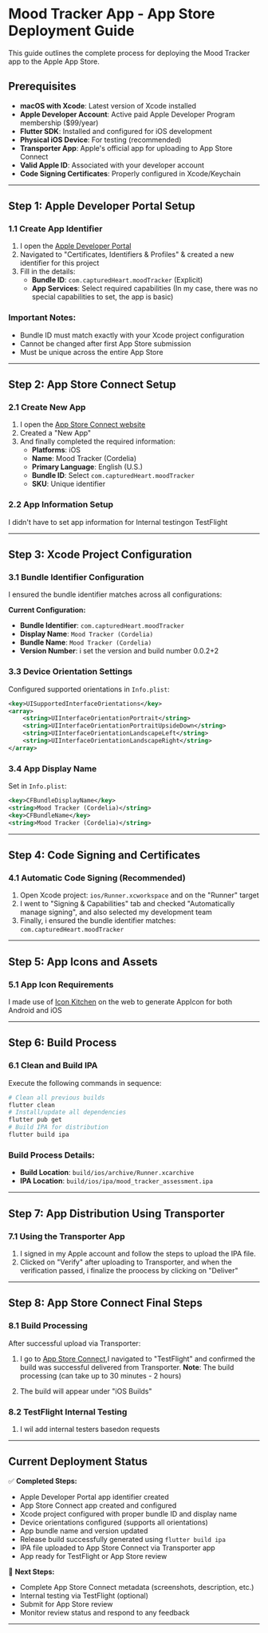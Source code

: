 # Mood Tracker App - App Store Deployment Guide

This guide outlines the complete process for deploying the Mood Tracker app to the Apple App Store.

## Prerequisites

- **macOS with Xcode**: Latest version of Xcode installed
- **Apple Developer Account**: Active paid Apple Developer Program membership ($99/year)
- **Flutter SDK**: Installed and configured for iOS development
- **Physical iOS Device**: For testing (recommended)
- **Transporter App**: Apple's official app for uploading to App Store Connect
- **Valid Apple ID**: Associated with your developer account
- **Code Signing Certificates**: Properly configured in Xcode/Keychain

---

## Step 1: Apple Developer Portal Setup

### 1.1 Create App Identifier

1. I open the [Apple Developer Portal](https://developer.apple.com/account/)
2. Navigated to "Certificates, Identifiers & Profiles" & created a new identifier for this project
3. Fill in the details:
   - **Bundle ID**: `com.capturedHeart.moodTracker` (Explicit)
   - **App Services**: Select required capabilities (In my case, there was no special capabilities to set, the app is basic)

### Important Notes:

- Bundle ID must match exactly with your Xcode project configuration
- Cannot be changed after first App Store submission
- Must be unique across the entire App Store

---

## Step 2: App Store Connect Setup

### 2.1 Create New App

1. I open the [App Store Connect website](https://appstoreconnect.apple.com/)
2. Created a "New App"
3. And finally completed the required information:
   - **Platforms**: iOS
   - **Name**: Mood Tracker (Cordelia)
   - **Primary Language**: English (U.S.)
   - **Bundle ID**: Select `com.capturedHeart.moodTracker`
   - **SKU**: Unique identifier

### 2.2 App Information Setup

I didn't have to set app information for Internal testingon TestFlight

---

## Step 3: Xcode Project Configuration

### 3.1 Bundle Identifier Configuration

I ensured the bundle identifier matches across all configurations:

**Current Configuration:**

- **Bundle Identifier**: `com.capturedHeart.moodTracker`
- **Display Name**: `Mood Tracker (Cordelia)`
- **Bundle Name**: `Mood Tracker (Cordelia)`
- **Version Number**: i set the version and build number 0.0.2+2

### 3.3 Device Orientation Settings

Configured supported orientations in `Info.plist`:

```xml
<key>UISupportedInterfaceOrientations</key>
<array>
    <string>UIInterfaceOrientationPortrait</string>
    <string>UIInterfaceOrientationPortraitUpsideDown</string>
    <string>UIInterfaceOrientationLandscapeLeft</string>
    <string>UIInterfaceOrientationLandscapeRight</string>
</array>
```

### 3.4 App Display Name

Set in `Info.plist`:

```xml
<key>CFBundleDisplayName</key>
<string>Mood Tracker (Cordelia)</string>
<key>CFBundleName</key>
<string>Mood Tracker (Cordelia)</string>
```

---

## Step 4: Code Signing and Certificates

### 4.1 Automatic Code Signing (Recommended)

1. Open Xcode project: `ios/Runner.xcworkspace` and on the "Runner" target
2. I went to "Signing & Capabilities" tab and checked "Automatically manage signing", and also selected my development team
3. Finally, i ensured the bundle identifier matches: `com.capturedHeart.moodTracker`

---

## Step 5: App Icons and Assets

### 5.1 App Icon Requirements

I made use of [Icon Kitchen](https://icon.kitchen/) on the web to generate AppIcon for both Android and iOS

---

## Step 6: Build Process

### 6.1 Clean and Build IPA

Execute the following commands in sequence:

```bash
# Clean all previous builds
flutter clean
# Install/update all dependencies
flutter pub get
# Build IPA for distribution
flutter build ipa
```

### Build Process Details:

- **Build Location**: `build/ios/archive/Runner.xcarchive`
- **IPA Location**: `build/ios/ipa/mood_tracker_assessment.ipa`

---

## Step 7: App Distribution Using Transporter

### 7.1 Using the Transporter App
1. I signed in my Apple account and follow the steps to upload the IPA file. 
2. Clicked on "Verify" after uploading to Transporter, and when the verification passed, i finalize the proocess by clicking on "Deliver"

---

## Step 8: App Store Connect Final Steps

### 8.1 Build Processing

After successful upload via Transporter:

1. I go to [App Store Connect](https://appstoreconnect.apple.com/),I navigated to "TestFlight" and confirmed the build was successful delivered from Transporter. 
**Note**: The build processing (can take up to 30 minutes - 2 hours)

2. The build will appear under "iOS Builds"

### 8.2 TestFlight Internal Testing 

1. I wil add internal testers basedon requests



---


## Current Deployment Status

✅ **Completed Steps:**

- Apple Developer Portal app identifier created
- App Store Connect app created and configured
- Xcode project configured with proper bundle ID and display name
- Device orientations configured (supports all orientations)
- App bundle name and version updated
- Release build successfully generated using `flutter build ipa`
- IPA file uploaded to App Store Connect via Transporter app
- App ready for TestFlight or App Store review

🔄 **Next Steps:**

- Complete App Store Connect metadata (screenshots, description, etc.)
- Internal testing via TestFlight (optional)
- Submit for App Store review
- Monitor review status and respond to any feedback

---
